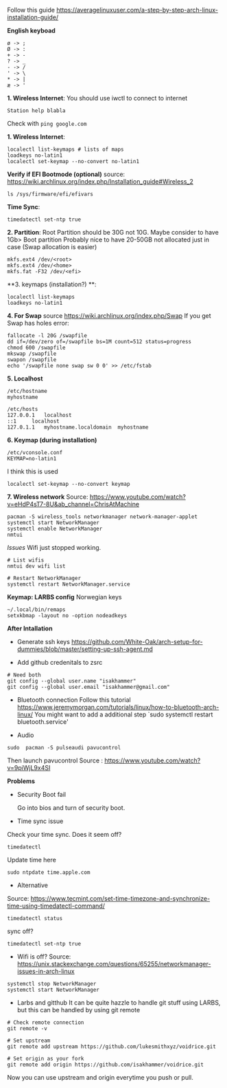 
Follow this guide https://averagelinuxuser.com/a-step-by-step-arch-linux-installation-guide/

**English keyboad**
```
ø -> ;
Ø -> :
+ -> -
? -> _
- -> /
' -> \
* -> |
æ -> ' 

```

**1. Wireless Internet**:
You should use iwctl to connect to internet
```
Station help blabla
```

Check with `ping google.com`

**1. Wireless Internet**:

```
localectl list-keymaps # lists of maps
loadkeys no-latin1
localectl set-keymap --no-convert no-latin1 
```
**Verify if EFI Bootmode (optional)**
source: https://wiki.archlinux.org/index.php/Installation_guide#Wireless_2
```
ls /sys/firmware/efi/efivars
```

**Time Sync**:

```
timedatectl set-ntp true
```

**2. Partition**:
Root Partition should be 30G not 10G.
Maybe consider to have 1Gb> Boot partition
Probably nice to have 20-50GB not allocated just in case (Swap allocation is easier)

```
mkfs.ext4 /dev/<root>
mkfs.ext4 /dev/<home>
mkfs.fat -F32 /dev/<efi>
```



**3. keymaps (installation?) **:
```
localectl list-keymaps
loadkeys no-latin1
```

**4. For Swap**
source https://wiki.archlinux.org/index.php/Swap
If you get Swap has holes error:
```
fallocate -l 20G /swapfile
dd if=/dev/zero of=/swapfile bs=1M count=512 status=progress
chmod 600 /swapfile
mkswap /swapfile
swapon /swapfile
echo '/swapfile none swap sw 0 0' >> /etc/fstab

```

**5. Localhost**
```
/etc/hostname
myhostname
```
```
/etc/hosts
127.0.0.1	localhost
::1		localhost
127.0.1.1	myhostname.localdomain	myhostname

```
**6. Keymap (during installation)**
```
/etc/vconsole.conf
KEYMAP=no-latin1
```

I think this is used 
```
localectl set-keymap --no-convert keymap
```


**7. Wireless network**
Source: https://www.youtube.com/watch?v=eHdP4sT7-8U&ab_channel=ChrisAtMachine
```
pacman -S wireless_tools networkmanager network-manager-applet 
systemctl start NetworkManager
systemctl enable NetworkManager
nmtui
```

*Issues*
Wifi just stopped working.
```
# List wifis
nmtui dev wifi list

# Restart NetworkManager
systemctl restart NetworkManager.service
```




**Keymap: LARBS config**
Norwegian keys

```
~/.local/bin/remaps 
setxkbmap -layout no -option nodeadkeys
```



**After Intallation**
- Generate ssh keys
https://github.com/White-Oak/arch-setup-for-dummies/blob/master/setting-up-ssh-agent.md

- Add github credenitals to zsrc
```
# Need both
git config --global user.name "isakhammer"
git config --global user.email "isakhammer@gmail.com"
```
- Bluetooth connection
Follow this tutorial https://www.jeremymorgan.com/tutorials/linux/how-to-bluetooth-arch-linux/
You might want to add a additional step `sudo systemctl restart bluetooth.service' 

- Audio 
```
sudo  pacman -S pulseaudi pavucontrol
```
Then launch pavucontrol
Source : https://www.youtube.com/watch?v=9piWjL9x4SI



**Problems**
- Security Boot fail
  
  Go into bios and turn of security boot.

- Time sync issue

Check your time sync. Does it seem off?
```
timedatectl
```
Update time here
```
sudo ntpdate time.apple.com
```

- Alternative

Source: https://www.tecmint.com/set-time-timezone-and-synchronize-time-using-timedatectl-command/

```
timedatectl status
```
sync off?
```
timedatectl set-ntp true
```

- Wifi is off?
Source: https://unix.stackexchange.com/questions/65255/networkmanager-issues-in-arch-linux
```
systemctl stop NetworkManager
systemctl start NetworkManager
```

- Larbs and gitthub
It can be quite hazzle to handle git stuff using LARBS, but this can be handled by using git remote
```
# Check remote connection
git remote -v

# Set upstream 
git remote add upstream https://github.com/lukesmithxyz/voidrice.git

# Set origin as your fork 
git remote add origin https://github.com/isakhammer/voidrice.git
```
Now you can use upstream and origin everytime you push or pull.


